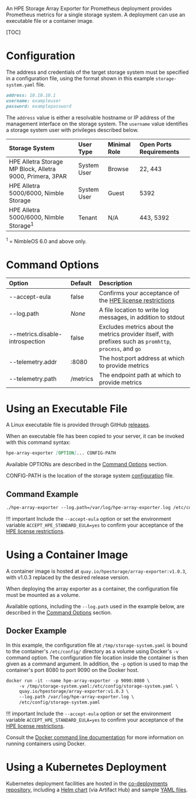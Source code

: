 An HPE Storage Array Exporter for Prometheus deployment provides Prometheus metrics for a single storage system. A deployment can use an executable file or a container image.

[TOC]

# Configuration 

The address and credentials of the target storage system must be specified in a configuration file, using the format shown in this example `storage-system.yaml` file.

```markdown
address: 10.10.10.1
username: exampleuser
password: examplepassword
```

The `address` value is either a resolvable hostname or IP address of the management interface on the storage system. The `username` value identifies a storage system user with privileges described below.

| Storage System                                            | User Type   | Minimal Role   | Open Ports Requirements |
| :-------------------------------------------------------- | :---------- | :------------- | :---------------------- |
| HPE Alletra Storage MP Block, Alletra 9000, Primera, 3PAR | System User | Browse         | 22, 443                 |
| HPE Alletra 5000/6000, Nimble Storage                     | System User | Guest          | 5392                    |
| HPE Alletra 5000/6000, Nimble Storage<sup>1</sup>         | Tenant      | N/A            | 443, 5392               |

<sup>1</sup> = NimbleOS 6.0 and above only.

# Command Options

| Option | Default | Description |
| :--- | :--- | :--- |
| --accept-eula | false | Confirms your acceptance of the [HPE license restrictions](../legal/eula/index.md) |
| --log.path | *None* | A file location to write log messages, in addition to stdout |
| --metrics.disable-introspection | false | Excludes metrics about the metrics provider itself, with prefixes such as `promhttp`, `process`, and `go` |
| --telemetry.addr | :8080 | The host:port address at which to provide metrics |
| --telemetry.path | /metrics | The endpoint path at which to provide metrics |

# Using an Executable File

A Linux executable file is provided through GitHub [releases](https://github.com/hpe-storage/array-exporter/releases).

When an executable file has been copied to your server, it can be invoked with this command syntax:

```markdown
hpe-array-exporter [OPTION]... CONFIG-PATH
```

Available OPTIONs are described in the [Command Options](#command_options) section.

CONFIG-PATH is the location of the storage system [configuration](#configuration) file.

## Command Example

```markdown
./hpe-array-exporter --log.path=/var/log/hpe-array-exporter.log /etc/config/storage-system.yaml
```

!!! important
    Include the `--accept-eula` option or set the environment variable `ACCEPT_HPE_STANDARD_EULA=yes` to confirm your acceptance of the [HPE license restrictions](../legal/eula/index.md).


# Using a Container Image

A container image is hosted at `quay.io/hpestorage/array-exporter:v1.0.3`, with v1.0.3 replaced by the desired release version.

When deploying the array exporter as a container, the configuration file must be mounted as a volume.

Available options, including the `--log.path` used in the example below, are described in the [Command Options](#command_options) section.

## Docker Example

In this example, the configuration file at `/tmp/storage-system.yaml` is bound to the container's `/etc/config/` directory as a volume using Docker's `-v` command option. The configuration file location inside the container is then given as a command argument. In addition, the `-p` option is used to map the container's port 8080 to port 9090 on the Docker host.

```markdown
docker run -it --name hpe-array-exporter -p 9090:8080 \
     -v /tmp/storage-system.yaml:/etc/config/storage-system.yaml \
     quay.io/hpestorage/array-exporter:v1.0.3 \
     --log.path /var/log/hpe-array-exporter.log \
     /etc/config/storage-system.yaml
```

!!! important
    Include the `--accept-eula` option or set the environment variable `ACCEPT_HPE_STANDARD_EULA=yes` to confirm your acceptance of the [HPE license restrictions](/legal/eula/index.html).

Consult the [Docker command line documentation](https://docs.docker.com/engine/reference/commandline/run/) for more information on running containers using Docker.

# Using a Kubernetes Deployment

Kubernetes deployment facilities are hosted in the [co-deployments repository](https://github.com/hpe-storage/co-deployments), including a [Helm chart](https://artifacthub.io/packages/helm/hpe-storage/hpe-array-exporter/) (via Artifact Hub) and sample [YAML files](https://github.com/hpe-storage/co-deployments/tree/master/yaml/array-exporter).
